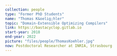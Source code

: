 ```yaml
---
collection: people
type: "Former PhD Students"
name: "Thomas K&oelig;hler"
topic: "Domain-Extensible Optimizing Compilers"
link: https://bastacyclop.gitlab.io
start-year: 2018
end-year: 2022
picture: "files/people/ThomasKoehler.jpg"
now: Postdoctoral Researcher at INRIA, Strasbourg
---
```

